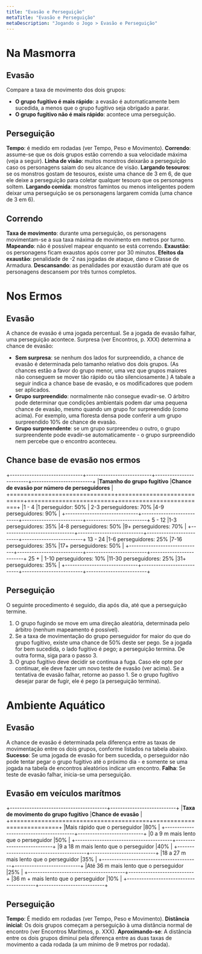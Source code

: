 ```yaml
---
title: "Evasão e Perseguição"
metaTitle: "Evasão e Perseguição"
metaDescription: "Jogando o Jogo > Evasão e Perseguição"
---
```


# Na Masmorra
## Evasão	
Compare a taxa de movimento dos dois grupos:
* **O grupo fugitivo é mais rápido**: a evasão é automaticamente bem sucedida, a menos que o grupo fugitivo seja obrigado a parar. 
* **O grupo fugitivo não é mais rápido**: acontece uma perseguição.

## Perseguição
**Tempo**: é medido em rodadas (ver Tempo, Peso e Movimento). 
**Correndo**: assume-se que os dois grupos estão correndo a sua velocidade máxima (veja a seguir).
**Linha de visão**: muitos monstros deixarão a perseguição caso os personagens saiam do seu alcance de visão.
**Largando tesouros**: se os monstros gostam de tesouros, existe uma chance de 3 em 6, de que ele deixe a perseguição para coletar qualquer tesouro que os personagens soltem.
**Largando comida**: monstros famintos ou menos inteligentes podem deixar uma perseguição se os personagens largarem comida (uma chance de 3 em 6).

## Correndo
**Taxa de movimento**: durante uma perseguição, os personagens movimentam-se a sua taxa máxima de movimento em metros por turno. 
**Mapeando**: não é possível mapear enquanto se está correndo.
**Exaustão**: os personagens ficam exaustos após correr por 30 minutos.
**Efeitos da exaustão**: penalidade de -2 nas jogadas de ataque, dano e Classe de Armadura.
**Descansando**: as penalidades por exaustão duram até que os personagens descansem por três turnos completos.

# Nos Ermos
## Evasão
A chance de evasão é uma jogada percentual. Se a jogada de evasão falhar, uma perseguição acontece. Surpresa (ver Encontros, p. XXX) determina a chance de evasão:
* **Sem surpresa**: se nenhum dos lados for surpreendido, a chance de evasão é determinada pelo tamanho relativo dos dois grupos. (As chances estão a favor do grupo menor, uma vez que grupos maiores não conseguem se mover tão rápido ou tão silenciosamente.) A tabale a seguir indica a chance base de evasão, e os modificadores que podem ser aplicados.
* **Grupo surpreendido**: normalmente não consegue evadir-se. O árbitro pode determinar que condições ambientais podem dar uma pequena chance de evasão, mesmo quando um grupo for surpreendido (como acima). For exemplo, uma floresta densa pode conferir a um grupo surpreendido 10% de chance de evasão.
* **Grupo surpreendente**: se um grupo surpreendeu o outro, o grupo surpreendente pode evadir-se automaticamente - o grupo surpreendido nem percebe que o encontro aconteceu. 

## Chance base de evasão nos ermos

+------------------------------+---------------------------+-------------------------+-------------------------+
|**Tamanho do grupo fugitivo** |**Chance de evasão por número de perseguidores**                               |
+==============================+===========================+=========================+=========================+
|1 - 4                         |1 perseguidor: 50%         | 2-3 perseguidores: 70%  |4-9 perseguidores: 90%   |
+------------------------------+---------------------------+-------------------------+-------------------------+
5 - 12                         |1-3 perseguidores: 35%     |4-8 perseguidores: 50%   |9+ perseguidores: 70%    |
+------------------------------+---------------------------+-------------------------+-------------------------+
13 - 24                        |1-6 perseguidores: 25%     |7-16 perseguidores: 35%  |17+ perseguidores: 50%   |
+------------------------------+---------------------------+-------------------------+-------------------------+
25 +                           | 1-10 perseguidores: 10%   |11-30 perseguidores: 25% |31+ perseguidores: 35%   |
+------------------------------+---------------------------+-------------------------+-------------------------+

## Perseguição
O seguinte procedimento é seguido, dia após dia, até que a perseguição termine.
1. O grupo fugindo se move em uma direção aleatória, determinada pelo árbitro (nenhum mapeamento é possível).
2. Se a taxa de movimentação do grupo perseguidor for maior do que do grupo fugitivo, existe uma chance de 50% deste ser pego. Se a jogada for bem sucedida, o lado fugitivo é pego; a perseguição termina. De outra forma, siga para o passo 3.
3. O grupo fugitivo deve decidir se continua a fuga. Caso ele opte por continuar, ele deve fazer um novo teste de evasão (ver acima). Se a tentativa de evasão falhar, retorne ao passo 1. Se o grupo fugitivo desejar parar de fugir, ele é pego (a perseguição termina).

# Ambiente Aquático
## Evasão
A chance de evasão é determinada pela diferença entre as taxas de movimentação entre os dois grupos, conforme listados na tabela abaixo.
**Sucesso**: Se uma jogada de evasão for bem sucedida, o perseguidor não pode tentar pegar o grupo fugitivo até o próximo dia - e somente se uma jogada na tabela de encontros aleatórios indicar um encontro.
**Falha**: Se teste de evasão falhar, inicia-se uma perseguição.

## Evasão em veículos marítmos

+----------------------------------------+---------------------------+
|**Taxa de movimento do grupo fugitivo** |**Chance de evasão**       |
+========================================+===========================+
|Mais rápido que o perseguidor           |80%                        |
+----------------------------------------+---------------------------+
|0 a 9 m mais lento que o perseguidor    |50%                        |
+----------------------------------------+---------------------------+
|9 a 18 m mais lento que o perseguidor   |40%                        |
+----------------------------------------+---------------------------+
|18 a 27 m mais lento que o perseguidor  |35%                        |
+----------------------------------------+---------------------------+
|Até 36 m mais lento que o perseguidor   |25%                        |
+----------------------------------------+---------------------------+
|36 m + mais lento que o perseguidor     |10%                        |
+----------------------------------------+---------------------------+

## Perseguição
**Tempo**: É medido em rodadas (ver Tempo, Peso e Movimento).
**Distância inicial**: Os dois grupos começam a perseguição à uma distância normal de encontro (ver Encontros Marítimos, p. XXX).
**Aproximando-se**: A distância entre os dois grupos diminui pela diferença entre as duas taxas de movimento a cada rodada (a um mínimo de 9 metros por rodada).

